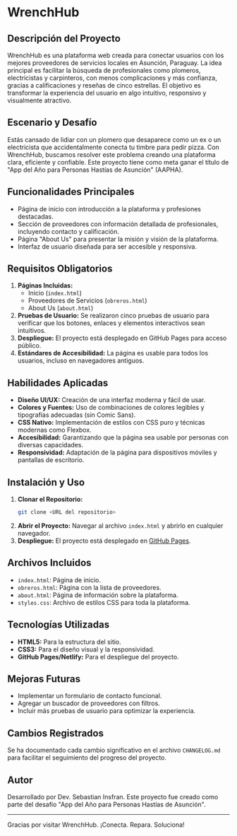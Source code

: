 # WrenchHub

## Descripción del Proyecto
WrenchHub es una plataforma web creada para conectar usuarios con los mejores proveedores de servicios locales en Asunción, Paraguay. La idea principal es facilitar la búsqueda de profesionales como plomeros, electricistas y carpinteros, con menos complicaciones y más confianza, gracias a calificaciones y reseñas de cinco estrellas. El objetivo es transformar la experiencia del usuario en algo intuitivo, responsivo y visualmente atractivo.

## Escenario y Desafío
Estás cansado de lidiar con un plomero que desaparece como un ex o un electricista que accidentalmente conecta tu timbre para pedir pizza. Con WrenchHub, buscamos resolver este problema creando una plataforma clara, eficiente y confiable. Este proyecto tiene como meta ganar el título de "App del Año para Personas Hastías de Asunción" (AAPHA).

## Funcionalidades Principales
- Página de inicio con introducción a la plataforma y profesiones destacadas.
- Sección de proveedores con información detallada de profesionales, incluyendo contacto y calificación.
- Página "About Us" para presentar la misión y visión de la plataforma.
- Interfaz de usuario diseñada para ser accesible y responsiva.

## Requisitos Obligatorios
1. **Páginas Incluidas:**
   - Inicio (`index.html`)
   - Proveedores de Servicios (`obreros.html`)
   - About Us (`about.html`)
2. **Pruebas de Usuario:** Se realizaron cinco pruebas de usuario para verificar que los botones, enlaces y elementos interactivos sean intuitivos.
3. **Despliegue:** El proyecto está desplegado en GitHub Pages para acceso público.
4. **Estándares de Accesibilidad:** La página es usable para todos los usuarios, incluso en navegadores antiguos.

## Habilidades Aplicadas
- **Diseño UI/UX:** Creación de una interfaz moderna y fácil de usar.
- **Colores y Fuentes:** Uso de combinaciones de colores legibles y tipografías adecuadas (sin Comic Sans).
- **CSS Nativo:** Implementación de estilos con CSS puro y técnicas modernas como Flexbox.
- **Accesibilidad:** Garantizando que la página sea usable por personas con diversas capacidades.
- **Responsividad:** Adaptación de la página para dispositivos móviles y pantallas de escritorio.

## Instalación y Uso
1. **Clonar el Repositorio:**
   ```bash
   git clone <URL del repositorio>
   ```
2. **Abrir el Proyecto:**
   Navegar al archivo `index.html` y abrirlo en cualquier navegador.
3. **Despliegue:**
   El proyecto está desplegado en [GitHub Pages](#).

## Archivos Incluidos
- `index.html`: Página de inicio.
- `obreros.html`: Página con la lista de proveedores.
- `about.html`: Página de información sobre la plataforma.
- `styles.css`: Archivo de estilos CSS para toda la plataforma.

## Tecnologías Utilizadas
- **HTML5:** Para la estructura del sitio.
- **CSS3:** Para el diseño visual y la responsividad.
- **GitHub Pages/Netlify:** Para el despliegue del proyecto.

## Mejoras Futuras
- Implementar un formulario de contacto funcional.
- Agregar un buscador de proveedores con filtros.
- Incluir más pruebas de usuario para optimizar la experiencia.

## Cambios Registrados
Se ha documentado cada cambio significativo en el archivo `CHANGELOG.md` para facilitar el seguimiento del progreso del proyecto.

## Autor
Desarrollado por Dev. Sebastian Insfran. Este proyecto fue creado como parte del desafío "App del Año para Personas Hastías de Asunción".

---
Gracias por visitar WrenchHub. ¡Conecta. Repara. Soluciona!
